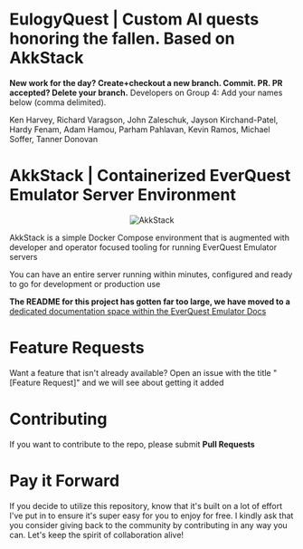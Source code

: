 # EulogyQuest | Custom AI quests honoring the fallen. Based on AkkStack

**New work for the day? Create+checkout a new branch. Commit. PR. PR accepted? Delete your branch.**
Developers on Group 4: Add your names below (comma delimited).

Ken Harvey, Richard Varagson, John Zaleschuk, Jayson Kirchand-Patel, Hardy Fenam, Adam Hamou, Parham Pahlavan, Kevin Ramos, Michael Soffer, Tanner Donovan

# AkkStack | Containerized EverQuest Emulator Server Environment

<p align="center">
 
<img src="https://github.com/Akkadius/akk-stack/assets/3319450/d276736b-622a-4bd6-a9eb-c9fdc48b3259" alt="AkkStack">

AkkStack is a simple Docker Compose environment that is augmented with developer and operator focused tooling for running EverQuest Emulator servers

You can have an entire server running within minutes, configured and ready to go for development or production use

**The README for this project has gotten far too large, we have moved to a** [dedicated documentation space within the EverQuest Emulator Docs](https://docs.eqemu.io/akk-stack/introduction/)

</p>

# Feature Requests

Want a feature that isn't already available? Open an issue with the title "[Feature Request]" and we will see about getting it added

# Contributing

If you want to contribute to the repo, please submit **Pull Requests**

# Pay it Forward

If you decide to utilize this repository, know that it's built on a lot of effort I've put in to ensure it's super easy for you to enjoy for free. I kindly ask that you consider giving back to the community by contributing in any way you can. Let's keep the spirit of collaboration alive!

